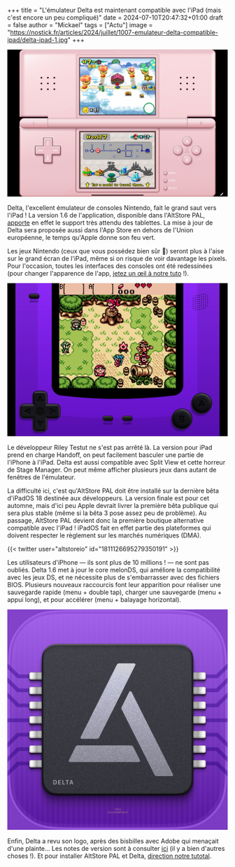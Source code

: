 +++
title = "L'émulateur Delta est maintenant compatible avec l'iPad (mais c'est encore un peu compliqué)"
date = 2024-07-10T20:47:32+01:00
draft = false
author = "Mickael"
tags = ["Actu"]
image = "https://nostick.fr/articles/2024/juillet/1007-emulateur-delta-compatible-ipad/delta-ipad-1.jpg"
+++

![Delta](delta-ipad-1.jpg "On se sent moins à l'étroit sur iPad.") 

Delta, l'excellent émulateur de consoles Nintendo, fait le grand saut vers l'iPad ! La version 1.6 de l'application, disponible dans l'AltStore PAL, [apporte](https://fosstodon.org/@altstore/112764037770811929) en effet le support très attendu des tablettes. La mise à jour de Delta sera proposée aussi dans l'App Store en dehors de l'Union européenne, le temps qu'Apple donne son feu vert.

Les jeux Nintendo (ceux que vous possédez bien sûr 👀) seront plus à l'aise sur le grand écran de l'iPad, même si on risque de voir davantage les pixels. Pour l'occasion, toutes les interfaces des consoles ont été redessinées (pour changer l'apparence de l'app, [jetez un œil à notre tuto](https://nostick.fr/articles/2024/juillet/0107-tuto-installer-un-skin-sur-delta/) !).

![Delta](delta-ipad-2.jpg "") 

Le développeur Riley Testut ne s'est pas arrêté là. La version pour iPad prend en charge Handoff, on peut facilement basculer une partie de l'iPhone à l'iPad. Delta est aussi compatible avec Split View et cette horreur de Stage Manager. On peut même afficher plusieurs jeux dans autant de fenêtres de l'émulateur.

La difficulté ici, c'est qu'AltStore PAL doit être installé sur la dernière bêta d'iPadOS 18 destinée aux développeurs. La version finale est pour cet automne, mais d'ici peu Apple devrait livrer la première bêta publique qui sera plus stable (même si la bêta 3 pose assez peu de problème). Au passage, AltStore PAL devient donc la première boutique alternative compatible avec l'iPad ! iPadOS fait en effet partie des plateformes qui doivent respecter le règlement sur les marchés numériques (DMA).

{{< twitter user="altstoreio" id="1811126695279350191" >}}

Les utilisateurs d'iPhone — ils sont plus de 10 millions ! — ne sont pas oubliés. Delta 1.6 met à jour le core melonDS, qui améliore la compatibilité avec les jeux DS, et ne nécessite plus de s'embarrasser avec des fichiers BIOS. Plusieurs nouveaux raccourcis font leur apparition pour réaliser une sauvegarde rapide (menu + double tap), charger une sauvegarde (menu + appui long), et pour accélérer (menu + balayage horizontal).

![Delta](delta-ipad-4.jpg "En voilà du logo qui claque.") 

Enfin, Delta a revu son logo, après des bisbilles avec Adobe qui menaçait d'une plainte… Les notes de version sont à consulter [ici](https://faq.deltaemulator.com/release-notes) (il y a bien d'autres choses !). Et pour installer AltStore PAL et Delta, [direction notre tutotal](https://nostick.fr/articles/2024/avril/1904-comment-installer-et-utiliser-delta/).